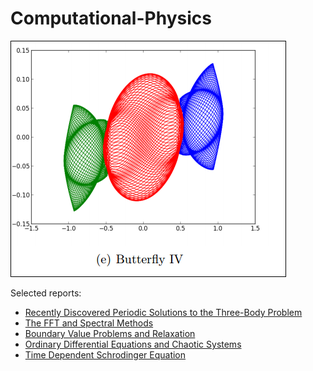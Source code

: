 Computational-Physics
=====================

![Butterfly IV](final_project/butterfly.png "Butterfly IV")


Selected reports:

- [Recently Discovered Periodic Solutions to the Three-Body Problem](final_project/writeups/writeup.pdf)
- [The FFT and Spectral Methods](hw10/writeup.pdf)
- [Boundary Value Problems and Relaxation](hw6/writeup.pdf)
- [Ordinary Differential Equations and Chaotic Systems](hw4/writeup.pdf)
- [Time Dependent Schrodinger Equation](hw7/writeup.pdf)